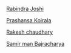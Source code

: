 [Rabindra Joshi](https://github.com/therj)


[Prashansa Koirala](https://github.com/prashansaaa)

[Rakesh chaudhary](https://github.com/rakeshch01)

[Samir man Bajracharya](https://github.com/github-samir)

